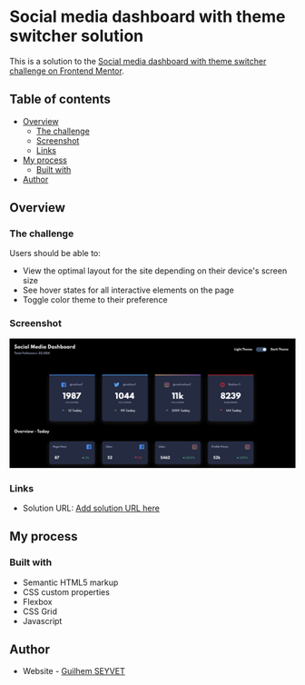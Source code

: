 # Social media dashboard with theme switcher solution

This is a solution to the [Social media dashboard with theme switcher challenge on Frontend Mentor](https://www.frontendmentor.io/challenges/social-media-dashboard-with-theme-switcher-6oY8ozp_H).

## Table of contents

- [Overview](#overview)
  - [The challenge](#the-challenge)
  - [Screenshot](#screenshot)
  - [Links](#links)
- [My process](#my-process)
  - [Built with](#built-with)  
- [Author](#author)


## Overview

### The challenge

Users should be able to:

- View the optimal layout for the site depending on their device's screen size
- See hover states for all interactive elements on the page
- Toggle color theme to their preference

### Screenshot

![](./screenshot.png)


### Links

- Solution URL: [Add solution URL here](https://guilhemcv.github.io/social-media-tracking)


## My process

### Built with

- Semantic HTML5 markup
- CSS custom properties
- Flexbox
- CSS Grid
- Javascript


## Author

- Website - [Guilhem SEYVET](https://www.linkedin.com/in/guilhem-seyvet/)


